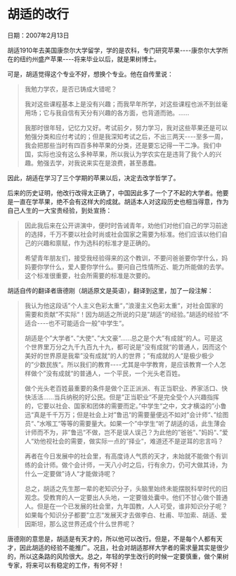 # 胡适的改行

日期：2007年2月13日

胡适1910年去美国康奈尔大学留学，学的是农科，专门研究苹果----康奈尔大学所在的纽约州盛产苹果----将来毕业以后，就是果树博士。

可是，胡适觉得这个专业不好，想换个专业。他在自传里说：

> 我勉力学农，是否已铸成大错呢？
>
> 我对这些课程基本上是没有兴趣；而我早年所学，对这些课程也派不到丝毫用场；它与我自信有天分有兴趣的各方面，也背道而驰。……
>
> 我那时很年轻，记忆力又好。考试前夕，努力学习，我对这些苹果还是可以勉强分类和应付考试的；但是我深知考试之后，不出三两天----至多一周，我会把那些当时有四百多种苹果的分类，还是要忘记得一干二净。我们中国，实际也没有这么多种苹果，所以我认为学农实在是违背了我个人的兴趣。勉强去学，对我说来实在是浪费，甚至愚蠢。

因此，胡适在学习了三个学期的苹果以后，决定去改学哲学了。

后来的历史证明，他改行改得太正确了，中国因此多了一个了不起的大学者。他要是一直在学苹果，绝不会有这样大的成就。胡适本人对这段历史也相当得意，作为自己人生的一大宝贵经验，到处宣扬：

> 因此我后来在公开讲演中，便时时告诫青年，劝他们对他们自己的学习前途的选择，千万不要以社会时尚或社会国家之需要为标准。他们应该以他们自己的兴趣和禀赋，作为选科的标准才是正确的。
>
> 希望青年朋友们，接受我经验得来的这个教训，不要问爸爸要你学什么，妈妈要你学什么，爱人要你学什么。要问自己性情所近、能力所能做的去学。这个标准很重要，社会所需要的标准是次要的。

胡适自传的翻译者唐德刚（胡适原文是英语），翻译到这里，加了一段注解：

> 我认为他这段话”个人主义色彩太重“，”浪漫主义色彩太重“，对社会国家的需要和贡献”不实际“！因为胡适之所说的只是”胡适“的经验。”胡适的经验“不适合----也不可能适合一般”中学生“。
>
> 胡适是个”大学者“、”大使“、”大文豪“……总之是个大”有成就“的人。可是这个世界里万分之九千九百九十九，都可说是”没有成就“的普通人，因而这个美好的世界原是我辈”没有成就“的人的世界；”有成就的人“是极少极少的”少数民族“。所以我们的教育----尤其是中学教育，是应该教育一个人怎样做个”没有成就“的普通人，一个平民，一个光头老百姓。
>
> 做个光头老百姓最重要的条件是做个正正派派、有正当职业、养家活口、快快活活……当兵纳税的好公民。但是”正当职业“不是完全受个人兴趣指挥的，它要以社会、国家和团体的需要而定。”中学生“之中，文才横溢的”小鲁迅“真是千千万万；但是社会上对”鲁迅“的需要量便远不如对”会计师“、”绘图员“、”水喉工“等等的需要量大。如果一个”中学生“听了胡适的话，此生薄会计师而不为，非”鲁迅“不做，岂不是误人误己？为此他的”爸爸“、”妈妈“、”爱人“劝他视社会的需要，做实际一点的”择业“，难道还不是逆耳的忠言吗？
>
> 再者在今日发展中的社会里，有高度诗人气质的天才，未始就不能做个有训练的会计师。做个会计师，一天八小时之后，行有余力，仍可大做其诗，为什么一定要做”诗人“才能做诗呢？
>
> 总之，胡适之先生那一辈的老知识分子，头脑里始终未能摆脱科举时代的旧观念。受教育的人一定要出人头地，一定要锥处囊中。他们不甘心做个普通人。但是在一个已发展的社会里，九年国教，人人可受，谁非知识分子呢？如果每个知识分子都要”立志“发展天才去做李白、杜甫、毕加索、胡适、爱因斯坦，那么这世界还成个什么世界呢？

唐德刚的意思是，胡适是有天才的，所以他可以改行。但是，不是每个人都有天才，因此胡适的经验不能推广。况且，社会对胡适那样大学者的需求量其实是很少的，所以这条路的风险很大。总之，年轻的学生改行的时候一定要慎重，做个果树专家，将来可以有稳定的工作，有何不好！

